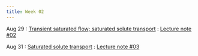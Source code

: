 ```yaml
---
title: Week 02
---
```


Aug 29
: [Transient saturated flow; saturated solute transport](https://guoporousmedialab.github.io/HWRS505-405-2023Fall/lecture/)
  : [Lecture note #02](https://d2l.arizona.edu/d2l/le/content/1348156/Home)

Aug 31
: [Saturated solute transport](https://guoporousmedialab.github.io/HWRS505-405-2023Fall/lecture/)
  : [Lecture note #03](https://d2l.arizona.edu/d2l/le/content/1348156/Home)
